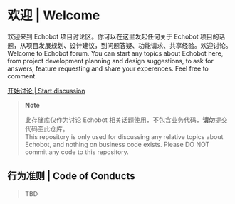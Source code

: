 # 欢迎 | Welcome

欢迎来到 Echobot 项目讨论区。你可以在这里发起任何关于 Echobot 项目的话题，从项目发展规划、设计建议，到问题答疑、功能请求、共享经验。欢迎讨论。  
Welcome to Echobot forum. You can start any topics about Echobot here, from project development planning and design suggestions, to ask for answers, feature requesting and share your experences. Feel free to comment.

[开始讨论 | Start discussion](https://github.com/echobot-dev/discussions/discussions)

> **Note**
>
> 此存储库仅作为讨论 Echobot 相关话题使用，不包含业务代码，**请勿**提交代码至此仓库。  
> This repository is only used for discussing any relative topics about Echobot, and nothing on business code exists. Please DO NOT commit any code to this repository.

## 行为准则 | Code of Conducts

> TBD
